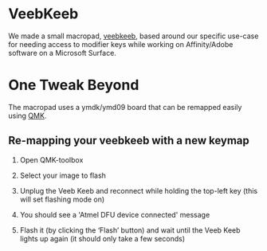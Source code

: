 # VeebKeeb

We made a small macropad, [veebkeeb](https://www.veeb.ch/store/p/customizable-3x3-mechanical-keyboard), based around our specific use-case for needing access to modifier keys while working on Affinity/Adobe software on a Microsoft Surface.

# One Tweak Beyond

The macropad uses a ymdk/ymd09 board that can be remapped easily using [QMK](https://github.com/qmk/qmk_toolbox). 

## Re-mapping your veebkeeb with a new keymap

1. Open QMK-toolbox

1. Select your image to flash

1. Unplug the Veeb Keeb and reconnect while holding the top-left key (this will set flashing mode on)

1. You should see a 'Atmel DFU device connected' message

1. Flash it (by clicking the ‘Flash’ button) and wait until the Veeb Keeb lights up again (it should only take a few seconds)
